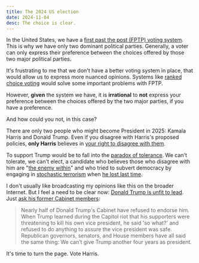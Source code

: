 ```yaml
---
title: The 2024 US election
date: 2024-11-04
desc: The choice is clear.
---
```


In the United States, we have a [first past the post (FPTP) voting system][fptp]. This is why we have only two dominant political parties. Generally, a voter can only express their preference between the choices offered by those two major political parties.

It's frustrating to me that we don't have a better voting system in place, that would allow us to express more nuanced opinions. Systems like [ranked choice voting][rcv] would solve some important problems with FPTP.

However, **given** the system we have, it is **irrational** to **not** express your preference between the choices offered by the two major parties, if you have a preference.

And how could you not, in this case?

There are only two people who might become President in 2025: Kamala Harris and Donald Trump. Even if you disagree with Harris's proposed policies, **only Harris** believes in [your right to disagree with them][diagree].

To support Trump would be to fall into the [paradox of tolerance][tolerance]. We can't tolerate, we can't elect, a candidate who believes those who disagree with him are "[the enemy within][enemy-within]" and who tried to subvert democracy by engaging in [stochastic terrorism][terror] when [he lost last time][jan6].

I don't usually like broadcasting my opinions like this on the broader Internet. But I feel a need to be clear now: [Donald Trump is unfit to lead][unfit]. Just [ask his former Cabinet members][cabinet]:

> Nearly half of Donald Trump's Cabinet have refused to endorse him. When Trump learned during the Capitol riot that his supporters were threatening to kill his own vice president, he said 'so what?' and refused to do anything to assure the vice president was safe. Republican governors, senators, and House members have all said the same thing: We can’t give Trump another four years as president.

It's time to turn the page. Vote Harris.

[fptp]: https://www.youtube.com/watch?v=s7tWHJfhiyo
[rcv]: https://fairvote.org/our-reforms/ranked-choice-voting/
[tolerance]: /posts/moderation
[enemy-within]: https://www.theguardian.com/us-news/2024/oct/14/trump-military-enemy-within-armed-forces-election-day
[terror]: https://en.wikipedia.org/wiki/Stochastic_terrorism
[jan6]: https://en.wikipedia.org/wiki/January_6_United_States_Capitol_attack
[unfit]: https://www.nytimes.com/interactive/2024/11/02/opinion/vote-harris-2024-election.html
[cabinet]: https://www.thebulwark.com/p/reich-track-wrong-track
[diagree]: https://www.threads.net/@kamalahq/post/DB4aHh4uP8l
